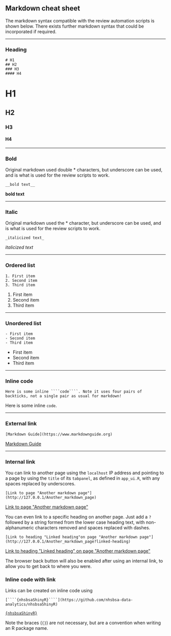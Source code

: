 ## Markdown cheat sheet

The markdown syntax compatible with the review automation scripts is shown below. There exists further markdown syntax that could be incorporated if required.

---

### Heading

```
# H1
## H2
### H3
#### H4
```

# H1
## H2
### H3
#### H4

---

### Bold

Original markdown used double * characters, but underscore can be used, and is what is used for the review scripts to work.

```
__bold text__
```

__bold text__

---

### Italic

Original markdown used the * character, but underscore can be used, and is what is used for the review scripts to work.

```
_italicized text_
```

_italicized text_

---

### Ordered list

```
1. First item
2. Second item
3. Third item
```

1. First item
2. Second item
3. Third item

---

### Unordered list

```
- First item
- Second item
- Third item
```

- First item
- Second item
- Third item

---

### Inline code

```
Here is some inline ````code````. Note it uses four pairs of backticks, not a single pair as usual for markdown!
```

Here is some inline `code`.

---

### External link

```
[Markdown Guide](https://www.markdownguide.org)
```

[Markdown Guide](https://www.markdownguide.org)

---

### Internal link

You can link to another page using the `localhost` IP address and pointing to a page by using the `title` of its `tabpanel`, as defined in `app_ui.R`, with any spaces replaced by underscores.

```
[Link to page "Another markdown page"](http://127.0.0.1/Another_markdown_page)
```

[Link to page "Another markdown page"](http://127.0.0.1/Another_markdown_page)

You can even link to a specific heading on another page. Just add a `?` followed by a string formed from the lower case heading text, with non-alphanumeric characters removed and spaces replaced with dashes.

```
[Link to heading "Linked heading"on page "Another markdown page"](http://127.0.0.1/Another_markdown_page?linked-heading)
```

[Link to heading "Linked heading" on page "Another markdown page"](http://127.0.0.1/Another_markdown_page?linked-heading)

The browser back button will also be enabled after using an internal link, to allow you to get back to where you were.

### Inline code with link

Links can be created on inline code using

```
[````{nhsbsaShinyR}````](https://github.com/nhsbsa-data-analytics/nhsbsaShinyR)
```

[````{nhsbsaShinyR}````](https://github.com/nhsbsa-data-analytics/nhsbsaShinyR)

Note the braces (`{}`) are not necessary, but are a convention when writing an R package name.
